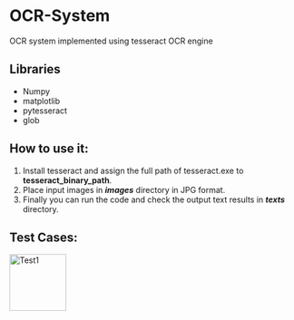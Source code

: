 # OCR-System
OCR system implemented using tesseract OCR engine 

## Libraries 
- Numpy
- matplotlib
- pytesseract
- glob

## How to use it:
1. Install tesseract and assign the full path of tesseract.exe to **tesseract_binary_path**.
2. Place input images in **_images_** directory in JPG format.
3. Finally you can run the code and check the output text results in **_texts_** directory.

## Test Cases:

<img src="https://imgur.com/4wKf188" alt="Test1" border="0" width=100px align="center"/>
